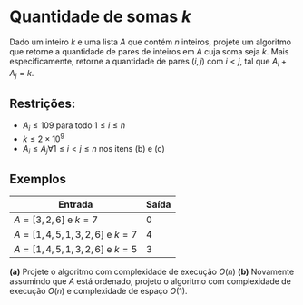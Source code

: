 # Quantidade de somas $k$
Dado um inteiro $k$ e uma lista $A$ que contém $n$ inteiros, projete um algoritmo que retorne a quantidade de pares de inteiros em $A$ cuja soma seja $k$.
Mais especificamente, retorne a quantidade de pares $(i, j)$ com $i < j$, tal que
$A_i + A_j = k$.

## Restrições:
- $A_i \le 109$ para todo $1 \le i \le n$
- $k \le 2 \times 10^9$
- $A_i \le A_j \forall 1 \le i \lt j \le n$ nos itens (b) e (c)

## Exemplos

|    Entrada    |     Saída     |
|---------------|---------------|
| $A = [3, 2, 6]$ e $k = 7$ | $0$ |
| $A = [1, 4, 5, 1, 3, 2, 6]$ e $k = 7$ | $4$ |
| $A = [1, 4, 5, 1, 3, 2, 6]$ e $k = 5$ | $3$ |


**(a)** Projete o algoritmo com complexidade de execução $O(n)$
**(b)** Novamente assumindo que $A$ está ordenado, projeto o algoritmo com complexidade
de execução $O(n)$ e complexidade de espaço $O(1)$.
